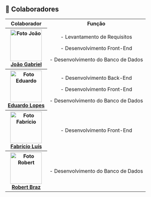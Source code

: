 ## 🤝 Colaboradores

<table>
  <tr><th>Colaborador</th><th align="center">Função</th></tr>
  <tr>
    <th align="center">
      <a href="https://github.com/Jgab602" title="Github Page">
        <img src="https://avatars.githubusercontent.com/u/103221094?v=4" width="100px;" alt="Foto João"/><br>
          <b>João Gabriel</b>
      </a>
    <td align="center"><p>- Levantamento de Requisitos</p><p>- Desenvolvimento Front-End</p><p>- Desenvolvimento do Banco de Dados</p></td>
  </tr>
  <tr>
    </th>
    <th align="center">
      <a href="https://github.com/codeFumaca" title="Github Page">
        <img src="https://avatars.githubusercontent.com/u/62085081?v=4" width="100px;" alt="Foto Eduardo"/><br>
          <b>Eduardo Lopes</b>
      </a>
  <td align="center"><p>- Desenvolvimento Back-End</p><p>- Desenvolvimento Front-End</p><p>- Desenvolvimento do Banco de Dados</p></td>
    </th>
    </tr>
    <tr>
    <th align="center">
      <a href="https://github.com/FabricioLuisdeSousaSantos" title="Github Page">
        <img src="https://avatars.githubusercontent.com/u/90388770?v=4" width="100px;" alt="Foto Fabrício"/><br>
          <b>Fabrício Luís</b>
      </a>
      <td align="center"><p>- Desenvolvimento Front-End</p></td>
    </th>
  </tr>
  <tr>
    <th align="center">
      <a href="https://github.com/zarbzin" title="Github Page">
        <img src="https://avatars.githubusercontent.com/u/132108401?v=4" width="100px;" alt="Foto Robert"/><br>
          <b>Robert Braz</b>
      </a>
      <td align="center"><p>- Desenvolvimento do Banco de Dados</p></td>
  </tr>
</table>